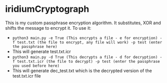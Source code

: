 # iridiumCryptograph

This is my custom passphrase encryption algorithm. It substitutes, XOR and shifts the message to encrypt it. To use it:  
- `python3 main.py -e True (This encrypts a file - e for encryption) -f test.txt (the file to encrypt, any file will work) -p test (enter the passphrase here)`
- This will generate test.txt.icr
- `python3 main.py -d True (This decrypts a file - d for decryption) -f test.txt.icr (the file to decrypt) -p test (enter the passphrase you used before here)`
- This will generate dec_test.txt which is the decrypted version of the test.txt.icr file
